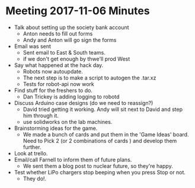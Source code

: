 # Meeting 2017-11-06 Minutes

- Talk about setting up the society bank account
    - Anton needs to fill out forms
    - Andy and Anton will go sign the forms
- Email was sent
    - Sent email to East & South teams.
    - if we don't get enough by thwe'll prod West
- Say what happened at the hack day.
    - Robots now autoupdate.
    - The next step is to make a script to autogen the .tar.xz
    - Tests for robot-api now work
- Find stuff for the freshers to do.
    - Dan Trickey is adding logging to robotd
- Discuss Arduino case designs (do we need to reassign?)
    - David tried getting it working. Andy will sit next to David and step him through it.
    - use solidworks on the lab machines.
- Brainstorming ideas for the game.
    - We made a bunch of cards and put them in the 'Game Ideas' board. Need to Pick 2 (or 2 combinations of cards ) and develop them further.
- Look at trello.
- Email/call Farnell to inform them of future plans.
    - We sent them a blog post to nuclear future, so they're happy.
- Test whether LiPo chargers stop beeping when you press Stop or not.
    - They do!.
